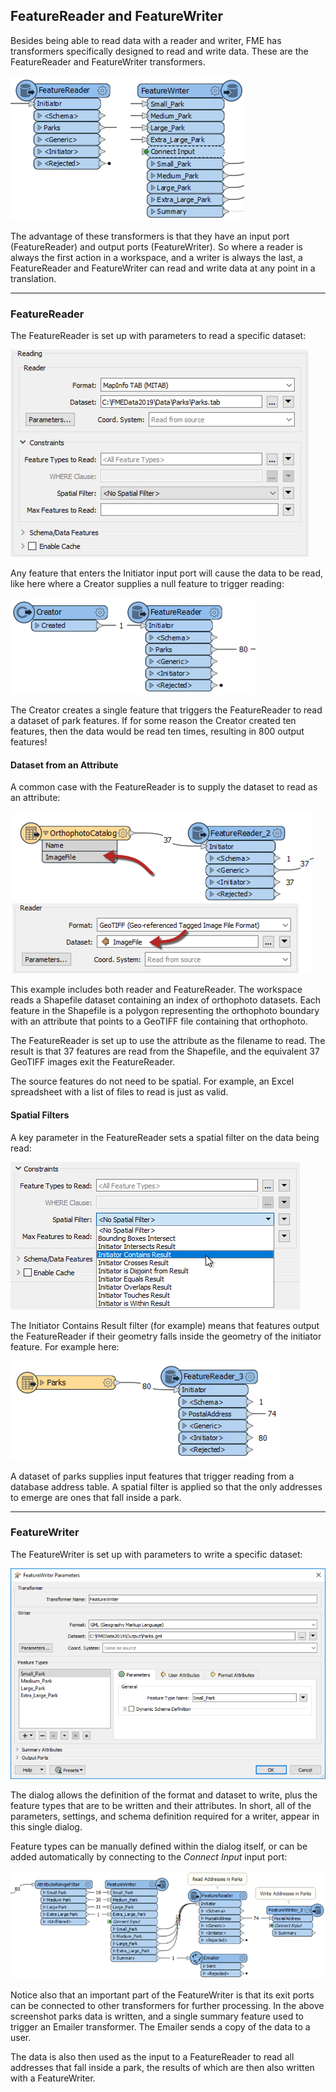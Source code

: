 ## FeatureReader and FeatureWriter ##

Besides being able to read data with a reader and writer, FME has transformers specifically designed to read and write data. These are the FeatureReader and FeatureWriter transformers.

![](./Images/Img3.015.FeatureReaderWriterCanvas.png)

The advantage of these transformers is that they have an input port (FeatureReader) and output ports (FeatureWriter). So where a reader is always the first action in a workspace, and a writer is always the last, a FeatureReader and FeatureWriter can read and write data at any point in a translation.

---

### FeatureReader ###

The FeatureReader is set up with parameters to read a specific dataset:

![](./Images/Img3.016.FeatureReaderParameters.png)

Any feature that enters the Initiator input port will cause the data to be read, like here where a Creator supplies a null feature to trigger reading:

![](./Images/Img3.017.FeatureReaderCreatorInput.png)

The Creator creates a single feature that triggers the FeatureReader to read a dataset of park features. If for some reason the Creator created ten features, then the data would be read ten times, resulting in 800 output features!

#### Dataset from an Attribute ####

A common case with the FeatureReader is to supply the dataset to read as an attribute:

![](./Images/Img3.018.FeatureReaderFilename.png)

This example includes both reader and FeatureReader. The workspace reads a Shapefile dataset containing an index of orthophoto datasets. Each feature in the Shapefile is a polygon representing the orthophoto boundary with an attribute that points to a GeoTIFF file containing that orthophoto.

The FeatureReader is set up to use the attribute as the filename to read. The result is that 37 features are read from the Shapefile, and the equivalent 37 GeoTIFF images exit the FeatureReader.

The source features do not need to be spatial. For example, an Excel spreadsheet with a list of files to read is just as valid.

#### Spatial Filters ####

A key parameter in the FeatureReader sets a spatial filter on the data being read:

![](./Images/Img3.019.FeatureReaderSpatialFilter.png)

The Initiator Contains Result filter (for example) means that features output the FeatureReader if their geometry falls inside the geometry of the initiator feature. For example here:

![](./Images/Img3.020.FeatureReaderSpatiallyFiltered.png)

A dataset of parks supplies input features that trigger reading from a database address table. A spatial filter is applied so that the only addresses to emerge are ones that fall inside a park.

---

### FeatureWriter ###

The FeatureWriter is set up with parameters to write a specific dataset:

![](./Images/Img3.021.FeatureWriterParameters.png)

The dialog allows the definition of the format and dataset to write, plus the feature types that are to be written and their attributes. In short, all of the parameters, settings, and schema definition required for a writer, appear in this single dialog.

Feature types can be manually defined within the dialog itself, or can be added automatically by connecting to the *Connect Input* input port:

![](./Images/Img3.022.FeatureWriterCanvas.png)

Notice also that an important part of the FeatureWriter is that its exit ports can be connected to other transformers for further processing. In the above screenshot parks data is written, and a single summary feature used to trigger an Emailer transformer. The Emailer sends a copy of the data to a user.

The data is also then used as the input to a FeatureReader to read all addresses that fall inside a park, the results of which are then also written with a FeatureWriter.
